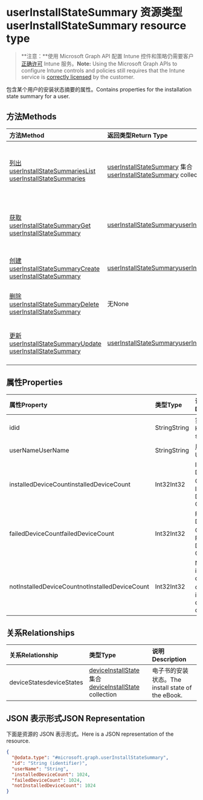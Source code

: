 # <a name="userinstallstatesummary-resource-type"></a><span data-ttu-id="d01e9-101">userInstallStateSummary 资源类型</span><span class="sxs-lookup"><span data-stu-id="d01e9-101">userInstallStateSummary resource type</span></span>

> <span data-ttu-id="d01e9-102">**注意：**使用 Microsoft Graph API 配置 Intune 控件和策略仍需要客户[正确许可](https://go.microsoft.com/fwlink/?linkid=839381) Intune 服务。</span><span class="sxs-lookup"><span data-stu-id="d01e9-102">**Note:** Using the Microsoft Graph APIs to configure Intune controls and policies still requires that the Intune service is [correctly licensed](https://go.microsoft.com/fwlink/?linkid=839381) by the customer.</span></span>

<span data-ttu-id="d01e9-103">包含某个用户的安装状态摘要的属性。</span><span class="sxs-lookup"><span data-stu-id="d01e9-103">Contains properties for the installation state summary for a user.</span></span>
## <a name="methods"></a><span data-ttu-id="d01e9-104">方法</span><span class="sxs-lookup"><span data-stu-id="d01e9-104">Methods</span></span>
|<span data-ttu-id="d01e9-105">方法</span><span class="sxs-lookup"><span data-stu-id="d01e9-105">Method</span></span>|<span data-ttu-id="d01e9-106">返回类型</span><span class="sxs-lookup"><span data-stu-id="d01e9-106">Return Type</span></span>|<span data-ttu-id="d01e9-107">说明</span><span class="sxs-lookup"><span data-stu-id="d01e9-107">Description</span></span>|
|:---|:---|:---|
|[<span data-ttu-id="d01e9-108">列出 userInstallStateSummaries</span><span class="sxs-lookup"><span data-stu-id="d01e9-108">List userInstallStateSummaries</span></span>](../api/intune_books_userinstallstatesummary_list.md)|<span data-ttu-id="d01e9-109">[userInstallStateSummary](../resources/intune_books_userinstallstatesummary.md) 集合</span><span class="sxs-lookup"><span data-stu-id="d01e9-109">[userInstallStateSummary](../resources/intune_books_userinstallstatesummary.md) collection</span></span>|<span data-ttu-id="d01e9-110">列出 [userInstallStateSummary](../resources/intune_books_userinstallstatesummary.md) 对象的属性和关系。</span><span class="sxs-lookup"><span data-stu-id="d01e9-110">List properties and relationships of the [userInstallStateSummary](../resources/intune_books_userinstallstatesummary.md) objects.</span></span>|
|[<span data-ttu-id="d01e9-111">获取 userInstallStateSummary</span><span class="sxs-lookup"><span data-stu-id="d01e9-111">Get userInstallStateSummary</span></span>](../api/intune_books_userinstallstatesummary_get.md)|[<span data-ttu-id="d01e9-112">userInstallStateSummary</span><span class="sxs-lookup"><span data-stu-id="d01e9-112">userInstallStateSummary</span></span>](../resources/intune_books_userinstallstatesummary.md)|<span data-ttu-id="d01e9-113">读取 [userInstallStateSummary](../resources/intune_books_userinstallstatesummary.md) 对象的属性和关系。</span><span class="sxs-lookup"><span data-stu-id="d01e9-113">Read properties and relationships of [plannerTaskDetails](../resources/intune_books_userinstallstatesummary.md) object.</span></span>|
|[<span data-ttu-id="d01e9-114">创建 userInstallStateSummary</span><span class="sxs-lookup"><span data-stu-id="d01e9-114">Create userInstallStateSummary</span></span>](../api/intune_books_userinstallstatesummary_create.md)|[<span data-ttu-id="d01e9-115">userInstallStateSummary</span><span class="sxs-lookup"><span data-stu-id="d01e9-115">userInstallStateSummary</span></span>](../resources/intune_books_userinstallstatesummary.md)|<span data-ttu-id="d01e9-116">创建新的 [userInstallStateSummary](../resources/intune_books_userinstallstatesummary.md) 对象。</span><span class="sxs-lookup"><span data-stu-id="d01e9-116">Create a new [plannerBucket](../resources/intune_books_userinstallstatesummary.md) object.</span></span>|
|[<span data-ttu-id="d01e9-117">删除 userInstallStateSummary</span><span class="sxs-lookup"><span data-stu-id="d01e9-117">Delete userInstallStateSummary</span></span>](../api/intune_books_userinstallstatesummary_delete.md)|<span data-ttu-id="d01e9-118">无</span><span class="sxs-lookup"><span data-stu-id="d01e9-118">None</span></span>|<span data-ttu-id="d01e9-119">删除 [userInstallStateSummary](../resources/intune_books_userinstallstatesummary.md)。</span><span class="sxs-lookup"><span data-stu-id="d01e9-119">Deletes a [userInstallStateSummary](../resources/intune_books_userinstallstatesummary.md).</span></span>|
|[<span data-ttu-id="d01e9-120">更新 userInstallStateSummary</span><span class="sxs-lookup"><span data-stu-id="d01e9-120">Update userInstallStateSummary</span></span>](../api/intune_books_userinstallstatesummary_update.md)|[<span data-ttu-id="d01e9-121">userInstallStateSummary</span><span class="sxs-lookup"><span data-stu-id="d01e9-121">userInstallStateSummary</span></span>](../resources/intune_books_userinstallstatesummary.md)|<span data-ttu-id="d01e9-122">更新 [userInstallStateSummary](../resources/intune_books_userinstallstatesummary.md) 对象的属性。</span><span class="sxs-lookup"><span data-stu-id="d01e9-122">Update the properties of a [calendar](../resources/intune_books_userinstallstatesummary.md) object.</span></span>|

## <a name="properties"></a><span data-ttu-id="d01e9-123">属性</span><span class="sxs-lookup"><span data-stu-id="d01e9-123">Properties</span></span>
|<span data-ttu-id="d01e9-124">属性</span><span class="sxs-lookup"><span data-stu-id="d01e9-124">Property</span></span>|<span data-ttu-id="d01e9-125">类型</span><span class="sxs-lookup"><span data-stu-id="d01e9-125">Type</span></span>|<span data-ttu-id="d01e9-126">说明</span><span class="sxs-lookup"><span data-stu-id="d01e9-126">Description</span></span>|
|:---|:---|:---|
|<span data-ttu-id="d01e9-127">id</span><span class="sxs-lookup"><span data-stu-id="d01e9-127">id</span></span>|<span data-ttu-id="d01e9-128">String</span><span class="sxs-lookup"><span data-stu-id="d01e9-128">String</span></span>|<span data-ttu-id="d01e9-129">实体的键。</span><span class="sxs-lookup"><span data-stu-id="d01e9-129">Key of the setting.</span></span>|
|<span data-ttu-id="d01e9-130">userName</span><span class="sxs-lookup"><span data-stu-id="d01e9-130">UserName</span></span>|<span data-ttu-id="d01e9-131">String</span><span class="sxs-lookup"><span data-stu-id="d01e9-131">String</span></span>|<span data-ttu-id="d01e9-132">用户名。</span><span class="sxs-lookup"><span data-stu-id="d01e9-132">User name.</span></span>|
|<span data-ttu-id="d01e9-133">installedDeviceCount</span><span class="sxs-lookup"><span data-stu-id="d01e9-133">installedDeviceCount</span></span>|<span data-ttu-id="d01e9-134">Int32</span><span class="sxs-lookup"><span data-stu-id="d01e9-134">Int32</span></span>|<span data-ttu-id="d01e9-135">Installed Device Count。</span><span class="sxs-lookup"><span data-stu-id="d01e9-135">Installed Device Count.</span></span>|
|<span data-ttu-id="d01e9-136">failedDeviceCount</span><span class="sxs-lookup"><span data-stu-id="d01e9-136">failedDeviceCount</span></span>|<span data-ttu-id="d01e9-137">Int32</span><span class="sxs-lookup"><span data-stu-id="d01e9-137">Int32</span></span>|<span data-ttu-id="d01e9-138">Failed Device Count。</span><span class="sxs-lookup"><span data-stu-id="d01e9-138">Failed Device Count.</span></span>|
|<span data-ttu-id="d01e9-139">notInstalledDeviceCount</span><span class="sxs-lookup"><span data-stu-id="d01e9-139">notInstalledDeviceCount</span></span>|<span data-ttu-id="d01e9-140">Int32</span><span class="sxs-lookup"><span data-stu-id="d01e9-140">Int32</span></span>|<span data-ttu-id="d01e9-141">Not installed device count。</span><span class="sxs-lookup"><span data-stu-id="d01e9-141">Not installed device count.</span></span>|

## <a name="relationships"></a><span data-ttu-id="d01e9-142">关系</span><span class="sxs-lookup"><span data-stu-id="d01e9-142">Relationships</span></span>
|<span data-ttu-id="d01e9-143">关系</span><span class="sxs-lookup"><span data-stu-id="d01e9-143">Relationship</span></span>|<span data-ttu-id="d01e9-144">类型</span><span class="sxs-lookup"><span data-stu-id="d01e9-144">Type</span></span>|<span data-ttu-id="d01e9-145">说明</span><span class="sxs-lookup"><span data-stu-id="d01e9-145">Description</span></span>|
|:---|:---|:---|
|<span data-ttu-id="d01e9-146">deviceStates</span><span class="sxs-lookup"><span data-stu-id="d01e9-146">deviceStates</span></span>|<span data-ttu-id="d01e9-147">[deviceInstallState](../resources/intune_books_deviceinstallstate.md) 集合</span><span class="sxs-lookup"><span data-stu-id="d01e9-147">[deviceInstallState](../resources/intune_books_deviceinstallstate.md) collection</span></span>|<span data-ttu-id="d01e9-148">电子书的安装状态。</span><span class="sxs-lookup"><span data-stu-id="d01e9-148">The install state of the eBook.</span></span>|

## <a name="json-representation"></a><span data-ttu-id="d01e9-149">JSON 表示形式</span><span class="sxs-lookup"><span data-stu-id="d01e9-149">JSON Representation</span></span>
<span data-ttu-id="d01e9-150">下面是资源的 JSON 表示形式。</span><span class="sxs-lookup"><span data-stu-id="d01e9-150">Here is a JSON representation of the resource.</span></span>
<!-- {
  "blockType": "resource",
  "keyProperty": "id",
  "@odata.type": "microsoft.graph.userInstallStateSummary"
}
-->
``` json
{
  "@odata.type": "#microsoft.graph.userInstallStateSummary",
  "id": "String (identifier)",
  "userName": "String",
  "installedDeviceCount": 1024,
  "failedDeviceCount": 1024,
  "notInstalledDeviceCount": 1024
}
```



